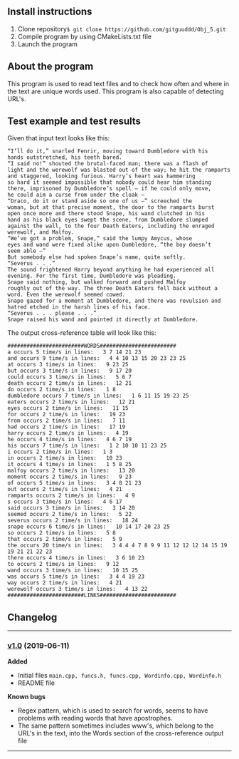 ## Install instructions
1. Clone repository```$ git clone https://github.com/gitguuddd/Obj_5.git```
2. Compile program by using CMakeLists.txt file
3. Launch the program
## About the program
This program is used to read text files and to check how often and where in the text are unique words used. This program is also capable of detecting URL's.
## Test example and test results
Given that input text looks like this:
```
“I’ll do it,” snarled Fenrir, moving toward Dumbledore with his
hands outstretched, his teeth bared.
“I said no!” shouted the brutal-faced man; there was a flash of
light and the werewolf was blasted out of the way; he hit the ramparts and staggered, looking furious. Harry’s heart was hammering
so hard it seemed impossible that nobody could hear him standing
there, imprisoned by Dumbledore’s spell — if he could only move,
he could aim a curse from under the cloak —
“Draco, do it or stand aside so one of us —” screeched the 
woman, but at that precise moment, the door to the ramparts burst
open once more and there stood Snape, his wand clutched in his
hand as his black eyes swept the scene, from Dumbledore slumped
against the wall, to the four Death Eaters, including the enraged
werewolf, and Malfoy.
“We’ve got a problem, Snape,” said the lumpy Amycus, whose
eyes and wand were fixed alike upon Dumbledore, “the boy doesn’t
seem able —”
But somebody else had spoken Snape’s name, quite softly.
“Severus . . .”
The sound frightened Harry beyond anything he had experienced all evening. For the first time, Dumbledore was pleading.
Snape said nothing, but walked forward and pushed Malfoy
roughly out of the way. The three Death Eaters fell back without a
word. Even the werewolf seemed cowed.
Snape gazed for a moment at Dumbledore, and there was revulsion and hatred etched in the harsh lines of his face.
“Severus . . . please . . .”
Snape raised his wand and pointed it directly at Dumbledore. 
```
The output cross-reference table will look like this:
```
########################WORDS########################
a occurs 5 time/s in lines:   3 7 14 21 23
and occurs 9 time/s in lines:   4 4 10 13 15 20 23 23 25
at occurs 3 time/s in lines:   9 23 25
but occurs 3 time/s in lines:   9 17 20
could occurs 3 time/s in lines:   5 6 7
death occurs 2 time/s in lines:   12 21
do occurs 2 time/s in lines:   1 8
dumbledore occurs 7 time/s in lines:   1 6 11 15 19 23 25
eaters occurs 2 time/s in lines:   12 21
eyes occurs 2 time/s in lines:   11 15
for occurs 2 time/s in lines:   19 23
from occurs 2 time/s in lines:   7 11
had occurs 2 time/s in lines:   17 19
harry occurs 2 time/s in lines:   4 19
he occurs 4 time/s in lines:   4 6 7 19
his occurs 7 time/s in lines:   1 2 10 10 11 23 25
i occurs 2 time/s in lines:   1 3
in occurs 2 time/s in lines:   10 23
it occurs 4 time/s in lines:   1 5 8 25
malfoy occurs 2 time/s in lines:   13 20
moment occurs 2 time/s in lines:   9 23
of occurs 5 time/s in lines:   3 4 8 21 23
out occurs 2 time/s in lines:   4 21
ramparts occurs 2 time/s in lines:   4 9
s occurs 3 time/s in lines:   4 6 17
said occurs 3 time/s in lines:   3 14 20
seemed occurs 2 time/s in lines:   5 22
severus occurs 2 time/s in lines:   18 24
snape occurs 6 time/s in lines:   10 14 17 20 23 25
so occurs 2 time/s in lines:   5 8
that occurs 2 time/s in lines:   5 9
the occurs 20 time/s in lines:   3 4 4 4 7 8 9 9 11 12 12 12 14 15 19 19 21 21 22 23
there occurs 4 time/s in lines:   3 6 10 23
to occurs 2 time/s in lines:   9 12
wand occurs 3 time/s in lines:   10 15 25
was occurs 5 time/s in lines:   3 4 4 19 23
way occurs 2 time/s in lines:   4 21
werewolf occurs 3 time/s in lines:   4 13 22
########################LINKS########################
```
## Changelog
---
### [v1.0](https://github.com/gitguuddd/Obj_5/releases/tag/v1.0) (2019-06-11)
**Added**
- Initial files ```main.cpp, funcs.h, funcs.cpp, Wordinfo.cpp, Wordinfo.h```
- README file

**Known bugs**
- Regex pattern, which is used to search for words, seems to have problems with reading words that have apostrophes.
- The same pattern sometimes includes www's, which belong to the URL's in the text, into the Words section of the cross-reference output file 
---
